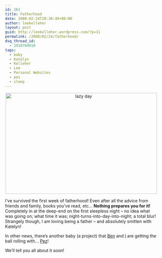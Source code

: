 ```yaml
---
id: 261
title: Fatherhood
date: 2008-02-24T20:38:49+00:00
author: leekelleher
layout: post
guid: http://leekelleher.wordpress.com/?p=11
permalink: /2008/02/24/fatherhood/
dsq_thread_id:
  - 1918764910
tags:
  - baby
  - Katelyn
  - Kelleher
  - Lee
  - Personal Websites
  - pez
  - sleep
---
```

[](http://www.flickr.com/photos/leekelleher/2289303892/ "lazy day by leekelleher, on Flickr")

<div style="text-align:center;">
  <a title="lazy day by leekelleher, on Flickr" href="http://www.flickr.com/photos/leekelleher/2289303892/"><img src="http://farm3.static.flickr.com/2371/2289303892_96afb356b2.jpg" alt="lazy day" width="500" height="333" /></a>
</div>

I&#8217;ve survived the first week of fatherhood! Even after all the advice from friends and family, books you&#8217;ve read, etc&#8230; **Nothing prepares you for it!** Completely in at the deep-end on the first sleepless night &#8211; no idea what was going on; what time it was; night-turns-into-day-into-night; a total blur! Strangely though, I am loving being a father &#8211; and absolutely smitten with Katelyn!

In other news, there&#8217;s another baby (a project) that [Ben](http://www.bogdind.com/) and [I](http://leekelleher.com/) are getting the ball rolling with&#8230; [Pez](http://code.google.com/p/pez/)!
  
We&#8217;ll tell you all about it soon!